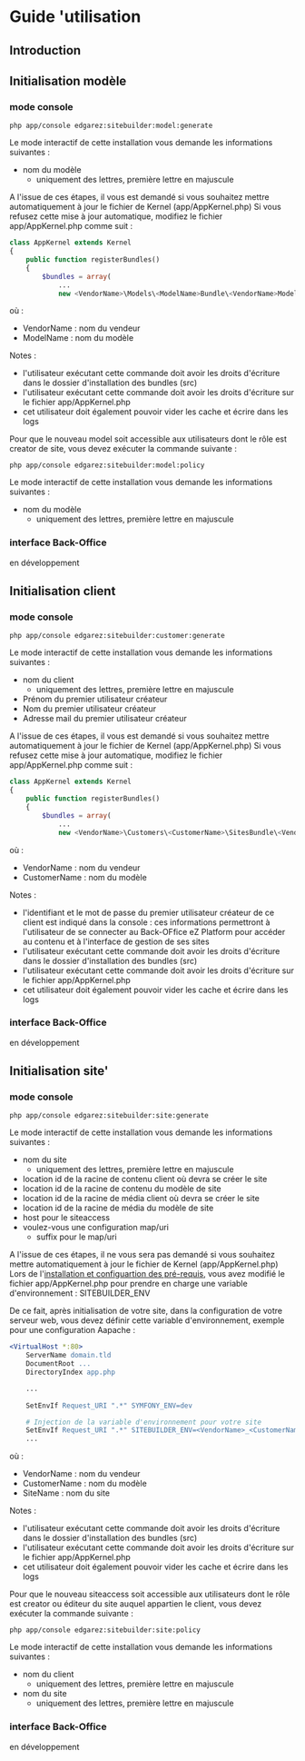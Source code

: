 # Guide 'utilisation

## Introduction

## Initialisation modèle

### mode console

```console
php app/console edgarez:sitebuilder:model:generate
```

Le mode interactif de cette installation vous demande les informations suivantes :

* nom du modèle
  * uniquement des lettres, première lettre en majuscule
  
A l'issue de ces étapes, il vous est demandé si vous souhaitez mettre automatiquement à jour le fichier de Kernel (app/AppKernel.php)
Si vous refusez cette mise à jour automatique, modifiez le fichier app/AppKernel.php comme suit :

```php
class AppKernel extends Kernel
{
    public function registerBundles()
    {
        $bundles = array(
            ...
            new <VendorName>\Models\<ModelName>Bundle\<VendorName>Models<ModelName>Bundle(),
```

où :

* VendorName : nom du vendeur
* ModelName : nom du modèle

Notes :

* l'utilisateur exécutant cette commande doit avoir les droits d'écriture dans le dossier d'installation des bundles (src)
* l'utilisateur exécutant cette commande doit avoir les droits d'écriture sur le fichier app/AppKernel.php
* cet utilisateur doit également pouvoir vider les cache et écrire dans les logs

Pour que le nouveau model soit accessible aux utilisateurs dont le rôle est creator de site, vous devez exécuter la commande suivante :
 
```console
php app/console edgarez:sitebuilder:model:policy
```
 
Le mode interactif de cette installation vous demande les informations suivantes :
 
* nom du modèle
  * uniquement des lettres, première lettre en majuscule

### interface Back-Office

en développement

## Initialisation client

### mode console

```console
php app/console edgarez:sitebuilder:customer:generate
```

Le mode interactif de cette installation vous demande les informations suivantes :

* nom du client
  * uniquement des lettres, première lettre en majuscule
* Prénom du premier utilisateur créateur
* Nom du premier utilisateur créateur
* Adresse mail du premier utilisateur créateur
  
A l'issue de ces étapes, il vous est demandé si vous souhaitez mettre automatiquement à jour le fichier de Kernel (app/AppKernel.php)
Si vous refusez cette mise à jour automatique, modifiez le fichier app/AppKernel.php comme suit :

```php
class AppKernel extends Kernel
{
    public function registerBundles()
    {
        $bundles = array(
            ...
            new <VendorName>\Customers\<CustomerName>\SitesBundle\<VendorName>Customers<CustomerName>SitesBundle(),
```

où :

* VendorName : nom du vendeur
* CustomerName : nom du modèle

Notes :

* l'identifiant et le mot de passe du premier utilisateur créateur de ce client est indiqué dans la console : ces informations permettront à l'utilisateur de se connecter au Back-OFfice eZ Platform pour accéder au contenu et à l'interface de gestion de ses sites
* l'utilisateur exécutant cette commande doit avoir les droits d'écriture dans le dossier d'installation des bundles (src)
* l'utilisateur exécutant cette commande doit avoir les droits d'écriture sur le fichier app/AppKernel.php
* cet utilisateur doit également pouvoir vider les cache et écrire dans les logs

### interface Back-Office

en développement

## Initialisation site'

### mode console

```console
php app/console edgarez:sitebuilder:site:generate
```

Le mode interactif de cette installation vous demande les informations suivantes :

* nom du site
  * uniquement des lettres, première lettre en majuscule
* location id de la racine de contenu client où devra se créer le site
* location id de la racine de contenu du modèle de site
* location id de la racine de média client où devra se créer le site
* location id de la racine de média du modèle de site
* host pour le siteaccess
* voulez-vous une configuration map/uri
  * suffix pour le map/uri
  
A l'issue de ces étapes, il ne vous sera pas demandé si vous souhaitez mettre automatiquement à jour le fichier de Kernel (app/AppKernel.php)
Lors de l'[installation et configuartion des pré-requis](INSTALL.md), vous avez modifié le fichier app/AppKernel.php pour prendre en charge une variable d'environnement : SITEBUILDER_ENV
 
De ce fait, après initialisation de votre site, dans la configuration de votre serveur web, vous devez définir cette variable d'environnement, exemple pour une configuration Aapache :

```apache
<VirtualHost *:80>
    ServerName domain.tld
    DocumentRoot ...
    DirectoryIndex app.php

    ... 
    
    SetEnvIf Request_URI ".*" SYMFONY_ENV=dev

    # Injection de la variable d'environnement pour votre site
    SetEnvIf Request_URI ".*" SITEBUILDER_ENV=<VendorName>_<CustomerName>_<SiteName>
    ...
```

où :

* VendorName : nom du vendeur
* CustomerName : nom du modèle
* SiteName : nom du site

Notes :

* l'utilisateur exécutant cette commande doit avoir les droits d'écriture dans le dossier d'installation des bundles (src)
* l'utilisateur exécutant cette commande doit avoir les droits d'écriture sur le fichier app/AppKernel.php
* cet utilisateur doit également pouvoir vider les cache et écrire dans les logs

Pour que le nouveau siteaccess soit accessible aux utilisateurs dont le rôle est creator ou éditeur du site auquel appartien le client, vous devez exécuter la commande suivante :
 
```console
php app/console edgarez:sitebuilder:site:policy
```
 
Le mode interactif de cette installation vous demande les informations suivantes :
 
* nom du client
  * uniquement des lettres, première lettre en majuscule
* nom du site
  * uniquement des lettres, première lettre en majuscule

### interface Back-Office

en développement


